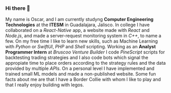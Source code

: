 ### Hi there 👋

<!--
**Jhoscar22/Jhoscar22** is a ✨ _special_ ✨ repository because its `README.md` (this file) appears on your GitHub profile.

Here are some ideas to get you started:

- 🔭 I’m currently working at Bruscoo Venture Builder.
- 🌱 I’m currently learning Machine Learning with Python, Reac-Native and SwiftUI.
- 👯 I’m looking to collaborate on iOS apps.
- 🤔 I’m looking for help with web development.
- 💬 Ask me about anything.
- 📫 How to reach me: ojvc22@gmail.com
- ⚡ Fun fact: I have a Border Collie.
-->

My name is Oscar, and I am currently studyng **Computer Engineering Technologies** at the **ITESM** in Guadalajara, Jalisco. In college I have collaborated on a _React-Native_ app, a website made with _React_ and _Node.js_, and made a server-request monitoring system in _C++_, to name a few. On my free time I like to learn new skills, such as Machine Learning with _Python_ or _SwiftUI_, _PHP_ and _Shell_ scripting. Working as an **Analyst Programmer Intern** at _Bruscoo Venture Builder_ I code _PineScript_ scripts for backtesting trading strategies and I also code bots which signal the appropiate time to place orders according to the strategy rules and the data provided by multiple _APIs_. On a personal level I have implemented and trained small ML models and made a non-published website. Some fun facts about me are that I have a Border Collie with whom I like to play and that I really enjoy building with legos.

